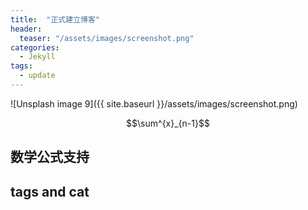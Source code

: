 ```yaml
---
title:  "正式建立博客"
header:
  teaser: "/assets/images/screenshot.png"
categories: 
  - Jekyll
tags:
  - update
---
```



![Unsplash image 9]({{ site.baseurl }}/assets/images/screenshot.png)

$$\sum^{x}_{n-1}$$


## 数学公式支持


## tags and cat



